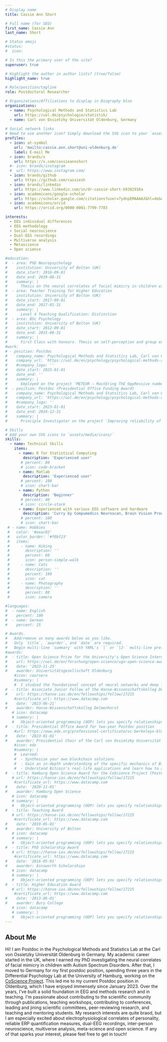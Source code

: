 ```yaml
---
# Display name
title: Cassie Ann Short

# Full name (for SEO)
first_name: Cassie Ann
last_name: Short

# Status emoji
#status:
#  icon: 

# Is this the primary user of the site?
superuser: true

# Highlight the author in author lists? (true/false)
highlight_name: true

# Role/position/tagline
role: Postdoctoral Researcher

# Organizations/Affiliations to display in Biography blox
organizations:
  - name: Psychological Methods and Statistics Lab
    url: https://uol.de/psychologie/statistik/
  - name: Carl von Ossietzky Universität Oldenburg, Germany
   
# Social network links
# Need to use another icon? Simply download the SVG icon to your `assets/media/icons/` folder.
profiles:
  - icon: at-symbol
    url: 'mailto:cassie.ann.short@uni-oldenburg.de'
    label: E-mail Me
  - icon: brands/x
    url: https://x.com/cassieannshort
  #- icon: brands/instagram
  #  url: https://www.instagram.com/
  - icon: brands/github
    url: https://github.com/cassiesh
  - icon: brands/linkedin
    url: https://www.linkedin.com/in/dr-cassie-short-b9382916a
  - icon: academicons/google-scholar
    url: https://scholar.google.com/citations?user=7ydnpEMAAAAJ&hl=de&oi=sra
  - icon: academicons/orcid
    url: https://orcid.org/0000-0001-7799-7783

interests:
  - EEG individual differences
  - EEG methodology
  - Social neuroscience
  - Dual-EEG recordings
  - Multiverse analysis
  - Metascience
  - Open science

#education:
#  - area: PhD Neuropsychology 
#    institution: University of Bolton (UK)
#    date_start: 2016-09-01
#    date_end: 2019-08-31
#    summary: |
#      Thesis on the neural correlates of facial mimicry in children with Austism Spectrum Disorder. Supervised by [Dr. Pedro Vital](https://www.bolton.ac.uk/our-staff/dr-pedro-vital). 
#  - area: Teacher Training for Higher Education
#    institution: University of Bolton (UK)
#    date_start: 2017-09-01
#    date_end: 2017-01-31
#    summary: |
#      Level 4 Teaching Qualification: Distinction
#  - area: BSc Psychology
#    institution: University of Bolton (UK)
#    date_start: 2012-09-01
#    date_end: 2015-08-31
#    summary: |
#      First Class with honours. Thesis on self-perception and group exercise.
#work:
# - position: Postdoc
#    company_name: Psychological Methods and Statsitics Lab, Carl von Ossietzky Universität Oldenburg (Germany)
#    company_url: 'https://uol.de/en/psychology/psychological-methods-and-statistics'
#    #company_logo: ''
#    date_start: 2025-01-01
#    date_end: ''
#    summary: |
#      Employed on the project 'METEOR – MastEring ThE OppRessive number of forking paths unfolded by noisy and complex neural data'. 
#  - position: Postdoc (Presidential Office Funding Award)
#    company_name: Psychological Methods and Statsitics Lab, Carl von Ossietzky Universität Oldenburg (Germany)
#    company_url: 'https://uol.de/en/psychology/psychological-methods-and-statistics'
#    #company_logo: ''
#    date_start: 2023-01-01
#    date_end: 2024-12-31
#    summary: |
#      Principle Investigator on the project 'Improving reliability of ERP estimates and their associations with traits in three methodological domains'.

# Skills
# Add your own SVG icons to `assets/media/icons/`
skills:
  - name: Technical Skills
    items:
      - name: R for Statistical Computing
        description: 'Experienced user'
       # percent: 80
       # icon: code-bracket
      - name: Matlab
        description: 'Experienced user'
       # percent: 100
       # icon: chart-bar
      - name: Python
        description: 'Beginner'
       # percent: 40
       # icon: circle-stack
      - name: Experienced with various EEG software and hardware
        description: 'Curry by Compumedics Neuroscan, Brain Vision Products, BioSemi'
       # percent: 100
       # icon: chart-bar
 # - name: Hobbies
 #   color: '#eeac02'
 #   color_border: '#f0bf23'
 #   items:
 #     - name: Hiking
 #       description: ''
 #       percent: 60
 #       icon: person-simple-walk
 #     - name: Cats
 #       description: ''
 #       percent: 100
 #       icon: cat
 #     - name: Photography
 #       description: ''
 #       percent: 80
 #       icon: camera

#languages:
#  - name: English
#    percent: 100
#  - name: German
#    percent: 25

# Awards.
#   Add/remove as many awards below as you like.
#   Only `title`, `awarder`, and `date` are required.
#   Begin multi-line `summary` with YAML's `|` or `|2-` multi-line prefix and indent 2 spaces below.
#awards:
#  - title: Open Science Prize for the University's Open Science Interest Group (OSIG), which I co-lead
#    url: https://uol.de/en/forschung/open-science/ugo-open-science-award/award-winners-and-nominees-2023
#    date: '2023-11-25'
#    awarder: Universitätsgesellschaft Oldenburg 
    #icon: coursera
    #summary: |
    #  I studied the foundational concept of neural networks and deep learning. By the end, I was familiar with the significant technological trends driving the rise of deep learning; build, train, and apply fully connected deep neural networks; implement efficient (vectorized) neural networks; identify key parameters in a neural network’s architecture; and apply deep learning to your own applications.
#  - title: Associate Junior Fellow of the Hanse-Wissenschaftskolleg Delmenhorst
#    url: https://hanse-ias.de/en/fellowships/fellow/17215
    #certificate_url: https://www.datacamp.com
#    date: '2023-06-21'
#    awarder: Hanse-Wissenschaftskolleg Delmenhorst
   # icon: datacamp
   # summary: |
   #   Object-oriented programming (OOP) lets you specify relationships between functions and the objects that they can act on, helping you manage complexity in your code. This is an intermediate level course, providing an introduction to OOP, using the S3 and R6 systems. S3 is a great day-to-day R programming tool that simplifies some of the functions that you write. R6 is especially useful for industry-specific analyses, working with web APIs, and building GUIs.
#  - title: Presidential Office Award for two-year Postdoc position
    #url: https://www.edx.org/professional-certificate/uc-berkeleyx-blockchain-fundamentals
#    date: '2023-01-01'
#    awarder: Presidential Chair of the Carl von Ossietzky Universität Oldenburg
    #icon: edx
    #summary: |
    #  Learned:
    #  - Synthesize your own blockchain solutions
    #  - Gain an in-depth understanding of the specific mechanics of Bitcoin
    #  - Understand Bitcoin’s real-life applications and learn how to attack and destroy Bitcoin, Ethereum, smart contracts and Dapps, and alternatives to Bitcoin’s Proof-of-Work consensus algorithm
#  - title: Hamburg Open Science Award for the CoScience Project (Postdoc in the co-ordinating laboratory)
   # url: https://hanse-ias.de/en/fellowships/fellow/17215
    #certificate_url: https://www.datacamp.com
#    date: '2020-11-01'
#    awarder: Hamburg Open Science
   # icon: datacamp
   # summary: |
   #   Object-oriented programming (OOP) lets you specify relationships between functions and the objects that they can act on, helping you manage complexity in your code. This is an intermediate level course, providing an introduction to OOP, using the S3 and R6 systems. S3 is a great day-to-day R programming tool that simplifies some of the functions that you write. R6 is especially useful for industry-specific analyses, working with web APIs, and building GUIs.
#  - title: Teaching Award
   # url: https://hanse-ias.de/en/fellowships/fellow/17215
    #certificate_url: https://www.datacamp.com
#    date: '2019-05-01'
#    awarder: University of Bolton
   # icon: datacamp
   # summary: |
   #   Object-oriented programming (OOP) lets you specify relationships between functions and the objects that they can act on, helping you manage complexity in your code. This is an intermediate level course, providing an introduction to OOP, using the S3 and R6 systems. S3 is a great day-to-day R programming tool that simplifies some of the functions that you write. R6 is especially useful for industry-specific analyses, working with web APIs, and building GUIs.
#  - title: PhD Scholarship Award
   # url: https://hanse-ias.de/en/fellowships/fellow/17215
    #certificate_url: https://www.datacamp.com
#    date: '2016-05-01'
#    awarder: Ainsworth Scholarships
   # icon: datacamp
   # summary: |
   #   Object-oriented programming (OOP) lets you specify relationships between functions and the objects that they can act on, helping you manage complexity in your code. This is an intermediate level course, providing an introduction to OOP, using the S3 and R6 systems. S3 is a great day-to-day R programming tool that simplifies some of the functions that you write. R6 is especially useful for industry-specific analyses, working with web APIs, and building GUIs.
#  - title: Higher Education Award
   # url: https://hanse-ias.de/en/fellowships/fellow/17215
    #certificate_url: https://www.datacamp.com
#    date: '2013-06-01'
#    awarder: Bury College
   # icon: datacamp
   # summary: |
   #   Object-oriented programming (OOP) lets you specify relationships between functions and the objects that they can act on, helping you manage complexity in your code. This is an intermediate level course, providing an introduction to OOP, using the S3 and R6 systems. S3 is a great day-to-day R programming tool that simplifies some of the functions that you write. R6 is especially useful for industry-specific analyses, working with web APIs, and building GUIs.
---
```


## About Me

Hi! I am Postdoc in the Psychological Methods and Statistics Lab at the Carl von Ossietzky Universität Oldenburg in Germany.
My academic career started in the UK, where I earned my PhD investigating the neural correlates of facial mimicry in children with Autism Spectrum Disorders. After that, I moved to Germany for my first postdoc position, spending three years in the Differential Psychology Lab at the University of Hamburg, working on the [CoScience Project](https://www.coscience-personality.com/). This led me to my current Postdoc position in Oldenburg, which I have enjoyed immensely since January 2023. 
Over the years, I've built a solid foundation in EEG and methods research and in teaching. I'm passionate about contributing to the scientific community through publications, teaching workshops, contributing to conferences, leading and jining scientific committees, peer-reviewing research, and teaching and mentoring students. 
My research interests are quite braod, but I am especially excited about electrophysiological correlates of personality, reliable ERP quantification measures, dual-EEG recordings, inter-person neuroscience, multiverse analysis, meta-science and open science. 
If any of that sparks your interest, please feel free to get in touch! 
